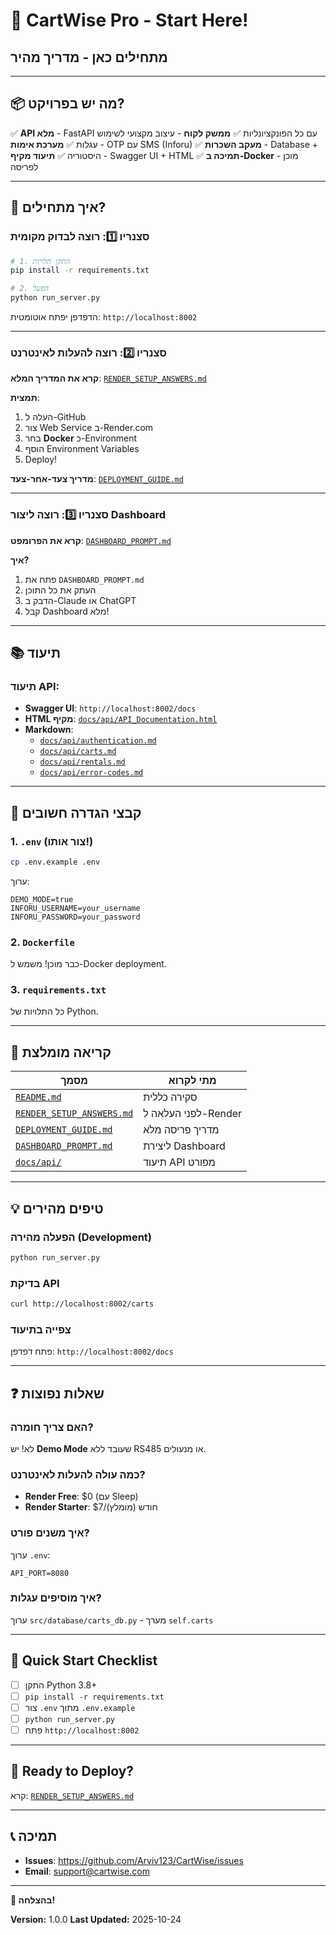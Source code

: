# 🚀 CartWise Pro - Start Here!
## מתחילים כאן - מדריך מהיר

---

## 📦 מה יש בפרויקט?

✅ **API מלא** - FastAPI עם כל הפונקציונליות
✅ **ממשק לקוח** - עיצוב מקצועי לשימוש עגלות
✅ **מערכת אימות** - OTP עם SMS (Inforu)
✅ **מעקב השכרות** - Database + היסטוריה
✅ **תיעוד מקיף** - Swagger UI + HTML
✅ **תמיכה ב-Docker** - מוכן לפריסה

---

## 🎯 איך מתחילים?

### סצנריו 1️⃣: רוצה לבדוק מקומית

```bash
# 1. התקן תלויות
pip install -r requirements.txt

# 2. הפעל
python run_server.py
```

הדפדפן יפתח אוטומטית: `http://localhost:8002`

---

### סצנריו 2️⃣: רוצה להעלות לאינטרנט

**קרא את המדריך המלא**: [`RENDER_SETUP_ANSWERS.md`](RENDER_SETUP_ANSWERS.md)

**תמצית**:
1. העלה ל-GitHub
2. צור Web Service ב-Render.com
3. בחר **Docker** כ-Environment
4. הוסף Environment Variables
5. Deploy!

**מדריך צעד-אחר-צעד**: [`DEPLOYMENT_GUIDE.md`](DEPLOYMENT_GUIDE.md)

---

### סצנריו 3️⃣: רוצה ליצור Dashboard

**קרא את הפרומפט**: [`DASHBOARD_PROMPT.md`](DASHBOARD_PROMPT.md)

**איך?**
1. פתח את `DASHBOARD_PROMPT.md`
2. העתק את כל התוכן
3. הדבק ב-Claude או ChatGPT
4. קבל Dashboard מלא!

---

## 📚 תיעוד

### תיעוד API:
- **Swagger UI**: `http://localhost:8002/docs`
- **HTML מקיף**: [`docs/api/API_Documentation.html`](docs/api/API_Documentation.html)
- **Markdown**:
  - [`docs/api/authentication.md`](docs/api/authentication.md)
  - [`docs/api/carts.md`](docs/api/carts.md)
  - [`docs/api/rentals.md`](docs/api/rentals.md)
  - [`docs/api/error-codes.md`](docs/api/error-codes.md)

---

## 🔑 קבצי הגדרה חשובים

### 1. `.env` (צור אותו!)
```bash
cp .env.example .env
```

ערוך:
```env
DEMO_MODE=true
INFORU_USERNAME=your_username
INFORU_PASSWORD=your_password
```

### 2. `Dockerfile`
כבר מוכן! משמש ל-Docker deployment.

### 3. `requirements.txt`
כל התלויות של Python.

---

## 📖 קריאה מומלצת

| מסמך | מתי לקרוא |
|------|----------|
| [`README.md`](README.md) | סקירה כללית |
| [`RENDER_SETUP_ANSWERS.md`](RENDER_SETUP_ANSWERS.md) | לפני העלאה ל-Render |
| [`DEPLOYMENT_GUIDE.md`](DEPLOYMENT_GUIDE.md) | מדריך פריסה מלא |
| [`DASHBOARD_PROMPT.md`](DASHBOARD_PROMPT.md) | ליצירת Dashboard |
| [`docs/api/`](docs/api/) | תיעוד API מפורט |

---

## 💡 טיפים מהירים

### הפעלה מהירה (Development)
```bash
python run_server.py
```

### בדיקת API
```bash
curl http://localhost:8002/carts
```

### צפייה בתיעוד
פתח דפדפן: `http://localhost:8002/docs`

---

## ❓ שאלות נפוצות

### האם צריך חומרה?
לא! יש **Demo Mode** שעובד ללא RS485 או מנעולים.

### כמה עולה להעלות לאינטרנט?
- **Render Free**: $0 (עם Sleep)
- **Render Starter**: $7/חודש (מומלץ)

### איך משנים פורט?
ערוך `.env`:
```env
API_PORT=8080
```

### איך מוסיפים עגלות?
ערוך `src/database/carts_db.py` - מערך `self.carts`

---

## 🎯 Quick Start Checklist

- [ ] התקן Python 3.8+
- [ ] `pip install -r requirements.txt`
- [ ] צור `.env` מתוך `.env.example`
- [ ] `python run_server.py`
- [ ] פתח `http://localhost:8002`

---

## 🚀 Ready to Deploy?

קרא: [`RENDER_SETUP_ANSWERS.md`](RENDER_SETUP_ANSWERS.md)

---

## 📞 תמיכה

- **Issues**: https://github.com/Arviv123/CartWise/issues
- **Email**: support@cartwise.com

---

**🎉 בהצלחה!**

**Version:** 1.0.0
**Last Updated:** 2025-10-24
